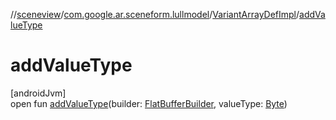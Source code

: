 //[sceneview](../../../index.md)/[com.google.ar.sceneform.lullmodel](../index.md)/[VariantArrayDefImpl](index.md)/[addValueType](add-value-type.md)

# addValueType

[androidJvm]\
open fun [addValueType](add-value-type.md)(builder: [FlatBufferBuilder](../../com.google.flatbuffers/-flat-buffer-builder/index.md), valueType: [Byte](https://kotlinlang.org/api/latest/jvm/stdlib/kotlin/-byte/index.html))

